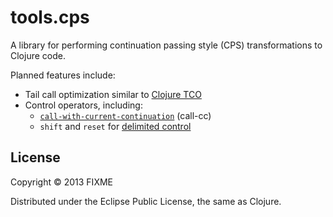 # tools.cps

A library for performing continuation passing style (CPS) transformations to Clojure code. 

Planned features include:

  * Tail call optimization similar to [Clojure TCO](https://github.com/cjfrisz/clojure-tco)
  * Control operators, including:
    * [`call-with-current-continuation`](http://en.wikipedia.org/wiki/Call-with-current-continuation) (call-cc)
    * `shift` and `reset` for [delimited control](http://en.wikipedia.org/wiki/Delimited_continuation)

## License

Copyright © 2013 FIXME

Distributed under the Eclipse Public License, the same as Clojure.
